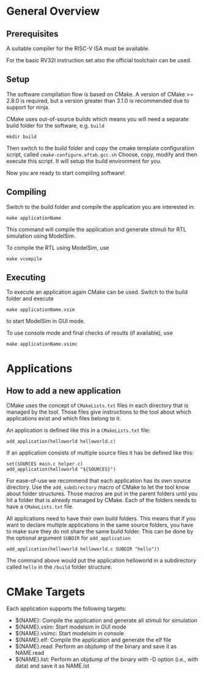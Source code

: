 # General Overview
## Prerequisites

A suitable compiler for the RISC-V ISA must be available.

For the basic RV32I instruction set also the official toolchain can be used.

## Setup

The software compilation flow is based on CMake. A version of CMake >= 2.8.0 is
required, but a version greater than 3.1.0 is recommended due to support for
ninja.

CMake uses out-of-source builds which means you will need a separate build
folder for the software, e.g. `build`

    mkdir build

Then switch to the build folder and copy the cmake template configuration
script, called `cmake-configure.aftab.gcc.sh`
Choose, copy, modify and then execute this script. It will setup the build
environment for you.

Now you are ready to start compiling software!

## Compiling

Switch to the build folder and compile the application you are interested in:

    make applicationName

This command will compile the application and generate stimuli for RTL
simulation using ModelSim.


To compile the RTL using ModelSim, use

    make vcompile

## Executing

To execute an application again CMake can be used. Switch to the build folder
and execute

    make applicationName.vsim

to start ModelSim in GUI mode.

To use console mode and final checks of results (if available), use

    make applicationName.vsimc

# Applications
## How to add a new application

CMake uses the concept of `CMakeLists.txt` files in each directory that is
managed by the tool. Those files give instructions to the tool about which
applications exist and which files belong to it.

An application is defined like this in a `CMakeLists.txt` file:

    add_application(helloworld helloworld.c)


If an application consists of multiple source files it has be defined like
this:

    set(SOURCES main.c helper.c)
    add_application(helloworld "${SOURCES}")


For ease-of-use we recommend that each application has its own source
directory. Use the `add_subdirectory` macro of CMake to let the tool know about
folder structures. Those macros are put in the parent folders until you hit a
folder that is already managed by CMake. Each of the folders needs to have a
`CMakeLists.txt` file.

All applications need to have their own build folders. This means that if you
want to declare multiple applications in the same source folders, you have to
make sure they do not share the same build folder. This can be done by the
optional argument `SUBDIR` for `add_application`

    add_application(helloworld helloworld.c SUBDIR "hello"))

The command above would put the application helloworld in a subdirectory called
`hello` in the `/build` folder structure.


# CMake Targets

Each application supports the following targets:

* ${NAME}: Compile the application and generate all stimuli for simulation
* ${NAME}.vsim: Start modelsim in GUI mode
* ${NAME}.vsimc: Start modelsim in console
* ${NAME}.elf: Compile the application and generate the elf file
* ${NAME}.read: Perform an objdump of the binary and save it as NAME.read
* ${NAME}.list: Perform an objdump of the binary with -D option (i.e., with data) and save it as NAME.lst
